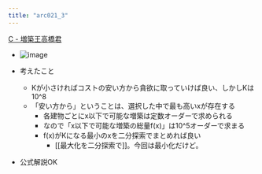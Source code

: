 ```yaml
---
title: "arc021_3"
---
```


[C - 増築王高橋君](https://atcoder.jp/contests/arc021/tasks/arc021_3)
- ![image](https://gyazo.com/0cedd265db86638eaab777a64ed378a5/thumb/1000)

- 考えたこと
    - Kが小さければコストの安い方から貪欲に取っていけば良い、しかしKは10^8
    - 「安い方から」ということは、選択した中で最も高いxが存在する
        - 各建物ごとにx以下で可能な増築は定数オーダーで求められる
        - なので「x以下で可能な増築の総量f(x)」は10^5オーダーで求まる
        - f(x)がKになる最小のxを二分探索でまとめれば良い
            - [[最大化を二分探索で]]。今回は最小化だけど。
- 公式解説OK
